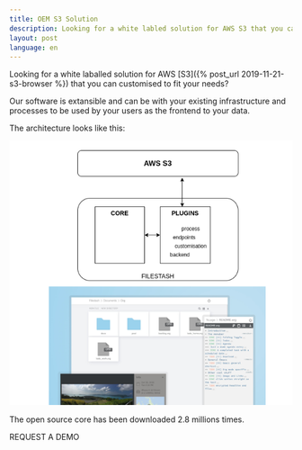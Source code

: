 ```yaml
---
title: OEM S3 Solution
description: Looking for a white labled solution for AWS S3 that you can customised to fit your needs?
layout: post
language: en
---
```


Looking for a white laballed solution for AWS [S3]({% post_url 2019-11-21-s3-browser %}) that you can customised to fit your needs?

Our software is extansible and can be with your existing infrastructure and processes to be used by your users as the frontend to your data.

The architecture looks like this:

<!--
<mxfile host="app.diagrams.net" modified="2021-07-10T16:46:55.691Z" agent="5.0 (X11; Linux x86_64) AppleWe
bKit/537.36 (KHTML, like Gecko) Chrome/91.0.4472.114 Safari/537.36" etag="YHfHE4HQFp0zwvDRUca1" version="1
4.8.5" type="device"><diagram id="2DmgVSekS37TndJFoKbD" name="Page-1">3Zhdc6IwFIZ/jZd1+AYvrbUfM91du26n9hIh
QkYkNMSq++v3BIIQYmu7Le5sb5S8SU7I+xwJx545Wm2vqJ/F30iIkp6hhdueedEzjIFuwicXdqXgOnYpRBSHpaTXwhT/RkLUhLrGIcqlgY
yQhOFMFgOSpihgkuZTSjbysAVJ5FUzP0KKMA38RFUfcMjiUvUMt9avEY7iamXdGZQ9K78aLHaSx35INg3JHPfMESWElVer7Qgl3LvKl3Le
5Qu9+xujKGVvmTCZ54vHcDfbLM6e7u6uluczb3mmizDPfrIWO768uR1Pfw2n1+K22a7ygpJ1GiIeTu+Z55sYMzTN/ID3bgA+aDFbJaL7GV
GGwcdhgqMUtDlhjKygY0FSJjjrFrTFDcBwtH1xa/reMEg0RFaI0R0MqSbYwmORZKYm2psamekKLW7iGgjRF2kS7WPXTsKFMPM9xiq+9gwn
gWXP55KpztOaJ0Dhylle2DKEAbqVbQtvqn64ivj36MfPcRUJbmxe6a/A0t4Pi5GsI1KDFilDJaXDYiopsytSRkekJrf3Vzffp/8xLNN6Cy
znlLAsBVZGSYDyXLEUts1k33JGyRKNSEIoKClJEbcNJ0lL8oWvAdiE6AHDVzgM+TIHQckoP4PCQJcpOCoF68CzzeiKga0wQGmYEZyyr0zB
bVHwVAr2KSk4CoVgncMJi3OfYZJ+YRKeI5GwDhz2JyXhKiTmfrCE38QXZuDIvwbrwMlwUgbegUO8ZT4AGfKCgLuY+HmOg8J/nzJVbhACR+
huJqwrGo+80ber5sW22Xmxq1pbzGZVDLhuzIJWPYk3dhIZFColSYsL7IusaYCOv3/C9iLEjr39qJyPcKw0ihJ42jzLt3sIrlhhwk+JRhqZ
rRcMz5ZDlNsUs5q1TTuQZcmBBoYcqPRBCVTk2n7bH3jb17rLP5FHWt+xm7mk97XXk4k3Johi2Bt/Ynx6gv3bzPEGfVtCbrjaX+ZO+/2q/Z
DqOnfUAmT4AGWDNjWVHPpQBb4/IopSQQTVW6WD201Fvq/7jlXkzvtPCGjW/6KUVOq/oszxHw==</diagram></mxfile>
-->

<img class="fancy" src="/img/posts/2021-07-11-oem-s3-solution.png" alt="architecture" />

The open source core has been downloaded 2.8 millions times.

<span class="btn">
    <a href="https://harmonizely.com/mickael/start">
        REQUEST A DEMO
    </a>
</span>


<style>
.btn a { color: inherit; text-decoration: none!important; }
</style>


<br><br><br><br><br><br><br>
